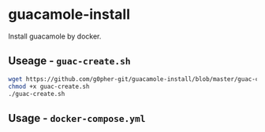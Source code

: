 # guacamole-install
Install guacamole by docker.

## Useage - `guac-create.sh`
``` bash
wget https://github.com/g0pher-git/guacamole-install/blob/master/guac-create.sh
chmod +x guac-create.sh
./guac-create.sh
```

## Usage - `docker-compose.yml`
``` bash
```
